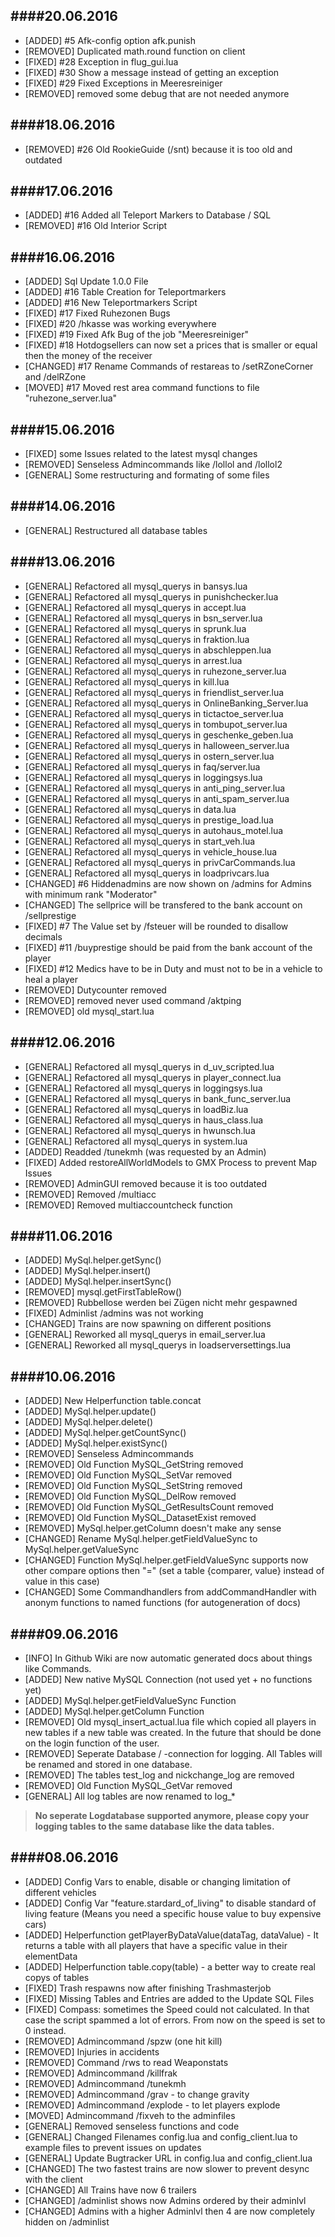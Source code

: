 ####20.06.2016
------
* [ADDED] #5 Afk-config option afk.punish
* [REMOVED] Duplicated math.round function on client
* [FIXED] #28 Exception in flug_gui.lua
* [FIXED] #30 Show a message instead of getting an exception
* [FIXED] #29 Fixed Exceptions in Meeresreiniger
* [REMOVED] removed some debug that are not needed anymore

####18.06.2016
------
* [REMOVED] #26 Old RookieGuide (/snt) because it is too old and outdated

####17.06.2016
------
* [ADDED] #16 Added all Teleport Markers to Database / SQL
* [REMOVED] #16 Old Interior Script

####16.06.2016
------
* [ADDED] Sql Update 1.0.0 File
* [ADDED] #16 Table Creation for Teleportmarkers
* [ADDED] #16 New Teleportmarkers Script
* [FIXED] #17 Fixed Ruhezonen Bugs
* [FIXED] #20 /hkasse was working everywhere
* [FIXED] #19 Fixed Afk Bug of the job "Meeresreiniger"
* [FIXED] #18 Hotdogsellers can now set a prices that is smaller or equal then the money of the receiver
* [CHANGED] #17 Rename Commands of restareas to /setRZoneCorner and /delRZone
* [MOVED] #17 Moved rest area command functions to file "ruhezone_server.lua"

####15.06.2016
------
* [FIXED] some Issues related to the latest mysql changes
* [REMOVED] Senseless Admincommands like /lollol and /lollol2
* [GENERAL] Some restructuring and formating of some files

####14.06.2016
------
* [GENERAL] Restructured all database tables

####13.06.2016
------
* [GENERAL] Refactored all mysql_querys in bansys.lua
* [GENERAL] Refactored all mysql_querys in punishchecker.lua
* [GENERAL] Refactored all mysql_querys in accept.lua
* [GENERAL] Refactored all mysql_querys in bsn_server.lua
* [GENERAL] Refactored all mysql_querys in sprunk.lua
* [GENERAL] Refactored all mysql_querys in fraktion.lua
* [GENERAL] Refactored all mysql_querys in abschleppen.lua
* [GENERAL] Refactored all mysql_querys in arrest.lua
* [GENERAL] Refactored all mysql_querys in ruhezone_server.lua
* [GENERAL] Refactored all mysql_querys in kill.lua
* [GENERAL] Refactored all mysql_querys in friendlist_server.lua
* [GENERAL] Refactored all mysql_querys in OnlineBanking_Server.lua
* [GENERAL] Refactored all mysql_querys in tictactoe_server.lua
* [GENERAL] Refactored all mysql_querys in tombupot_server.lua
* [GENERAL] Refactored all mysql_querys in geschenke_geben.lua
* [GENERAL] Refactored all mysql_querys in halloween_server.lua
* [GENERAL] Refactored all mysql_querys in ostern_server.lua
* [GENERAL] Refactored all mysql_querys in faq/server.lua
* [GENERAL] Refactored all mysql_querys in loggingsys.lua
* [GENERAL] Refactored all mysql_querys in anti_ping_server.lua
* [GENERAL] Refactored all mysql_querys in anti_spam_server.lua
* [GENERAL] Refactored all mysql_querys in data.lua
* [GENERAL] Refactored all mysql_querys in prestige_load.lua
* [GENERAL] Refactored all mysql_querys in autohaus_motel.lua
* [GENERAL] Refactored all mysql_querys in start_veh.lua
* [GENERAL] Refactored all mysql_querys in vehicle_house.lua
* [GENERAL] Refactored all mysql_querys in privCarCommands.lua
* [GENERAL] Refactored all mysql_querys in loadprivcars.lua
* [CHANGED] #6 Hiddenadmins are now shown on /admins for Admins with minimum rank "Moderator"
* [CHANGED] The sellprice will be transfered to the bank account on /sellprestige
* [FIXED] #7 The Value set by /fsteuer will be rounded to disallow decimals
* [FIXED] #11 /buyprestige should be paid from the bank account of the player
* [FIXED] #12 Medics have to be in Duty and must not to be in a vehicle to heal a player
* [REMOVED] Dutycounter removed
* [REMOVED] removed never used command /aktping
* [REMOVED] old mysql_start.lua

####12.06.2016
------
* [GENERAL] Refactored all mysql_querys in d_uv_scripted.lua
* [GENERAL] Refactored all mysql_querys in player_connect.lua
* [GENERAL] Refactored all mysql_querys in loggingsys.lua
* [GENERAL] Refactored all mysql_querys in bank_func_server.lua
* [GENERAL] Refactored all mysql_querys in loadBiz.lua
* [GENERAL] Refactored all mysql_querys in haus_class.lua
* [GENERAL] Refactored all mysql_querys in hwunsch.lua
* [GENERAL] Refactored all mysql_querys in system.lua
* [ADDED] Readded /tunekmh (was requested by an Admin)
* [FIXED] Added restoreAllWorldModels to GMX Process to prevent Map Issues
* [REMOVED] AdminGUI removed because it is too outdated
* [REMOVED] Removed /multiacc
* [REMOVED] Removed multiaccountcheck function 

####11.06.2016
------
* [ADDED] MySql.helper.getSync()
* [ADDED] MySql.helper.insert()
* [ADDED] MySql.helper.insertSync()
* [REMOVED] mysql.getFirstTableRow()
* [REMOVED] Rubbellose werden bei Zügen nicht mehr gespawned
* [FIXED] Adminlist /admins was not working
* [CHANGED] Trains are now spawning on different positions
* [GENERAL] Reworked all mysql_querys in email_server.lua
* [GENERAL] Reworked all mysql_querys in loadserversettings.lua

####10.06.2016
------
* [ADDED] New Helperfunction table.concat
* [ADDED] MySql.helper.update()
* [ADDED] MySql.helper.delete()
* [ADDED] MySql.helper.getCountSync()
* [ADDED] MySql.helper.existSync()
* [REMOVED] Senseless Admincommands
* [REMOVED] Old Function MySQL_GetString removed
* [REMOVED] Old Function MySQL_SetVar removed
* [REMOVED] Old Function MySQL_SetString removed
* [REMOVED] Old Function MySQL_DelRow removed
* [REMOVED] Old Function MySQL_GetResultsCount removed
* [REMOVED] Old Function MySQL_DatasetExist removed
* [REMOVED] MySql.helper.getColumn doesn't make any sense
* [CHANGED] Rename MySql.helper.getFieldValueSync to MySql.helper.getValueSync
* [CHANGED] Function MySql.helper.getFieldValueSync supports now other compare options then "=" (set a table {comparer, value} instead of value in this case)
* [CHANGED] Some Commandhandlers from addCommandHandler with anonym functions to named functions (for autogeneration of docs)

####09.06.2016
------
* [INFO] In Github Wiki are now automatic generated docs about things like Commands.
* [ADDED] New native MySQL Connection (not used yet + no functions yet)
* [ADDED] MySql.helper.getFieldValueSync Function
* [ADDED] MySql.helper.getColumn Function
* [REMOVED] Old mysql_insert_actual.lua file which copied all players in new tables if a new table was created. In the future that should be done on the login function of the user.
* [REMOVED] Seperate Database / -connection for logging. All Tables will be renamed and stored in one database.
* [REMOVED] The tables test_log and nickchange_log are removed
* [REMOVED] Old Function MySQL_GetVar removed
* [GENERAL] All log tables are now renamed to log_*

> <b>No seperate Logdatabase supported anymore, please copy your logging tables to the same database like the data tables.</b>

####08.06.2016
------
* [ADDED] Config Vars to enable, disable or changing limitation of different vehicles
* [ADDED] Config Var "feature.stardard_of_living" to disable standard of living feature (Means you need a specific house value to buy expensive cars)
* [ADDED] Helperfunction getPlayerByDataValue(dataTag, dataValue) - It returns a table with all players that have a specific value in their elementData
* [ADDED] Helperfunction table.copy(table) - a better way to create real copys of tables
* [FIXED] Trash respawns now after finishing Trashmasterjob 
* [FIXED] Missing Tables and Entries are added to the Update SQL Files
* [FIXED] Compass: sometimes the Speed could not calculated. In that case the script spammed a lot of errors. From now on the speed is set to 0 instead.
* [REMOVED] Admincommand /spzw (one hit kill)
* [REMOVED] Injuries in accidents
* [REMOVED] Command /rws to read Weaponstats
* [REMOVED] Admincommand /killfrak
* [REMOVED] Admincommand /tunekmh
* [REMOVED] Admincommand /grav - to change gravity
* [REMOVED] Admincommand /explode - to let players explode
* [MOVED] Admincommand /fixveh to the adminfiles
* [GENERAL] Removed senseless functions and code
* [GENERAL] Changed Filenames config.lua and config_client.lua to example files to prevent issues on updates
* [GENERAL] Update Bugtracker URL in config.lua and config_client.lua
* [CHANGED] The two fastest trains are now slower to prevent desync with the client
* [CHANGED] All Trains have now 6 trailers
* [CHANGED] /adminlist shows now Admins ordered by their adminlvl
* [CHANGED] Admins with a higher Adminlvl then 4 are now completely hidden on /adminlist